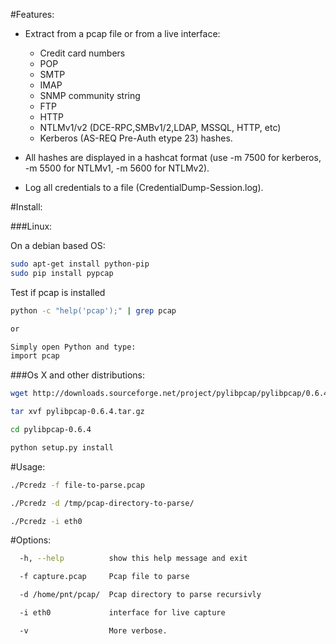 #Features:

- Extract from a pcap file or from a live interface:
  - Credit card numbers
  - POP
  - SMTP
  - IMAP
  - SNMP community string
  - FTP
  - HTTP
  - NTLMv1/v2 (DCE-RPC,SMBv1/2,LDAP, MSSQL, HTTP, etc)
  - Kerberos (AS-REQ Pre-Auth etype 23) hashes.

- All hashes are displayed in a hashcat format (use -m 7500 for kerberos, -m 5500 for NTLMv1, -m 5600 for NTLMv2).
- Log all credentials to a file (CredentialDump-Session.log).

#Install:

###Linux:

On a debian based OS: 
```bash
sudo apt-get install python-pip
sudo pip install pypcap
```
Test if pcap is installed
```bash
python -c "help('pcap');" | grep pcap     

or

Simply open Python and type:
import pcap
```

###Os X and other distributions: 

```bash
wget http://downloads.sourceforge.net/project/pylibpcap/pylibpcap/0.6.4/pylibpcap-0.6.4.tar.gz

tar xvf pylibpcap-0.6.4.tar.gz

cd pylibpcap-0.6.4

python setup.py install
```


#Usage:
 
```bash 
./Pcredz -f file-to-parse.pcap

./Pcredz -d /tmp/pcap-directory-to-parse/

./Pcredz -i eth0
```

#Options:
```bash
  -h, --help          show this help message and exit

  -f capture.pcap     Pcap file to parse

  -d /home/pnt/pcap/  Pcap directory to parse recursivly

  -i eth0             interface for live capture

  -v                  More verbose.
```


